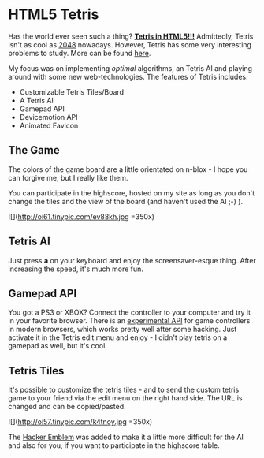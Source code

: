 # HTML5 Tetris

Has the world ever seen such a thing? [**Tetris in HTML5!!!**](http://www.xarg.org/project/tetris/) Admittedly, Tetris isn't as cool as [2048](http://gabrielecirulli.github.io/2048/) nowadays. However, Tetris has some very interesting problems to study. More can be found [here](http://www.colinfahey.com/tetris/tetris.html).

My focus was on implementing *optimal* algorithms, an Tetris AI and playing around with some new web-technologies. The features of Tetris includes:

* Customizable Tetris Tiles/Board
* A Tetris AI
* Gamepad API
* Devicemotion API
* Animated Favicon

The Game
---
The colors of the game board are a little orientated on n-blox - I hope you can forgive me, but I really like them.

You can participate in the highscore, hosted on my site as long as you don't change the tiles and the view of the board (and haven't used the AI ;-) ).

![](http://oi61.tinypic.com/ev88kh.jpg =350x)


Tetris AI
---
Just press **a** on your keyboard and enjoy the screensaver-esque thing. After increasing the speed, it's much more fun.

Gamepad API
---
You got a PS3 or XBOX? Connect the controller to your computer and try it in your favorite browser. There is an [experimental API](http://www.w3.org/TR/2014/WD-gamepad-20140225/) for game controllers in modern browsers, which works pretty well after some hacking. Just activate it in the Tetris edit menu and enjoy - I didn't play tetris on a gamepad as well, but it's cool.


Tetris Tiles
---
It's possible to customize the tetris tiles - and to send the custom tetris game to your friend via the edit menu on the right hand side. The URL is changed and can be copied/pasted.

![](http://oi57.tinypic.com/k4tnoy.jpg =350x)

The [Hacker Emblem](http://www.catb.org/hacker-emblem/) was added to make it a little more difficult for the AI and also for you, if you want to participate in the highscore table.
